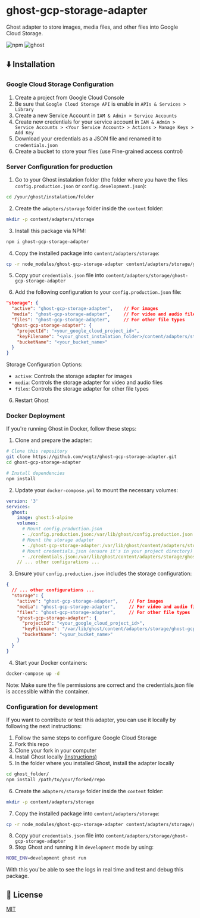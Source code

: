 # ghost-gcp-storage-adapter
Ghost adapter to store images, media files, and other files into Google Cloud Storage.

![npm](https://img.shields.io/npm/v/ghost-gcp-storage-adapter?color=blue&label=NPM%20Version)
![ghost](https://img.shields.io/badge/Ghost%20Version-5.x-blue)

## :arrow_down: Installation
### Google Cloud Storage Configuration
1. Create a project from Google Cloud Console
2. Be sure that `Google Cloud Storage API` is enable in `APIs & Services > Library`
3. Create a new Service Account in `IAM & Admin > Service Accounts`
4. Create new credentials for your service account in `IAM & Admin > Service Accounts > <Your Service Account> > Actions > Manage Keys > Add Key`
5. Download your credentials as a JSON file and renamed it to `credentials.json`
6. Create a bucket to store your files (use Fine-grained access control)

### Server Configuration for production
1. Go to your Ghost instalation folder (the folder where you have the files `config.production.json` or `config.development.json`):
```bash
cd /your/ghost/instalation/folder
```

2. Create the `adapters/storage` folder inside the `content` folder:
```bash
mkdir -p content/adapters/storage
```

3. Install this package via NPM:
```bash
npm i ghost-gcp-storage-adapter
```

4. Copy the installed package into `content/adapters/storage`:
```bash
cp -r node_modules/ghost-gcp-storage-adapter content/adapters/storage/ghost-gcp-storage-adapter
```

5. Copy your `credentials.json` file into `content/adapters/storage/ghost-gcp-storage-adapter`

7. Add the following configuration to your `config.production.json` file:
```json
"storage": {
  "active": "ghost-gcp-storage-adapter",    // For images
  "media": "ghost-gcp-storage-adapter",     // For video and audio files
  "files": "ghost-gcp-storage-adapter",     // For other file types
  "ghost-gcp-storage-adapter": {
    "projectId": "<your_google_cloud_project_id>",
    "keyFilename": "<your_ghost_instalation_folder>/content/adapters/storage/ghost-gcp-storage-adapter/credentials.json",
    "bucketName": "<your_bucket_name>"
  }
}
```

Storage Configuration Options:
- `active`: Controls the storage adapter for images
- `media`: Controls the storage adapter for video and audio files
- `files`: Controls the storage adapter for other file types

6. Restart Ghost

### Docker Deployment
If you're running Ghost in Docker, follow these steps:

1. Clone and prepare the adapter:
```bash
# Clone this repository
git clone https://github.com/vcgtz/ghost-gcp-storage-adapter.git
cd ghost-gcp-storage-adapter

# Install dependencies
npm install
```

2. Update your `docker-compose.yml` to mount the necessary volumes:
```yaml
version: '3'
services:
  ghost:
    image: ghost:5-alpine
    volumes:
      # Mount config.production.json
      - ./config.production.json:/var/lib/ghost/config.production.json
      # Mount the storage adapter
      - ./ghost-gcp-storage-adapter:/var/lib/ghost/content/adapters/storage/ghost-gcp-storage-adapter
      # Mount credentials.json (ensure it's in your project directory)
      - ./credentials.json:/var/lib/ghost/content/adapters/storage/ghost-gcp-storage-adapter/credentials.json
    // ... other configurations ...
```

3. Ensure your `config.production.json` includes the storage configuration:
```json
{
  // ... other configurations ...
  "storage": {
    "active": "ghost-gcp-storage-adapter",    // For images
    "media": "ghost-gcp-storage-adapter",     // For video and audio files
    "files": "ghost-gcp-storage-adapter",     // For other file types
    "ghost-gcp-storage-adapter": {
      "projectId": "<your_google_cloud_project_id>",
      "keyFilename": "/var/lib/ghost/content/adapters/storage/ghost-gcp-storage-adapter/credentials.json",
      "bucketName": "<your_bucket_name>"
    }
  }
}
```

4. Start your Docker containers:
```bash
docker-compose up -d
```

Note: Make sure the file permissions are correct and the credentials.json file is accessible within the container.

### Configuration for development
If you want to contribute or test this adapter, you can use it locally by following the next instructions:

1. Follow the same steps to configure Google Cloud Storage
2. Fork this repo
3. Clone your fork in your computer
4. Install Ghost locally [(Instructions)](https://ghost.org/docs/install/local/)
5. In the folder where you installed Ghost, install the adapter locally
```bash
cd ghost_folder/
npm install /path/to/your/forked/repo
```
6. Create the `adapters/storage` folder inside the `content` folder:
```bash
mkdir -p content/adapters/storage
```
7. Copy the installed package into `content/adapters/storage`:
```bash
cp -r node_modules/ghost-gcp-storage-adapter content/adapters/storage/ghost-gcp-storage-adapter
```
8. Copy your `credentials.json` file into `content/adapters/storage/ghost-gcp-storage-adapter`
9. Stop Ghost and running it in `development` mode by using:
```bash
NODE_ENV=development ghost run
```

With this you'be able to see the logs in real time and test and debug this package.

## :page_with_curl: License
[MIT](https://github.com/vcgtz/ghost-gcp-storage-adapter/blob/main/LICENSE)
